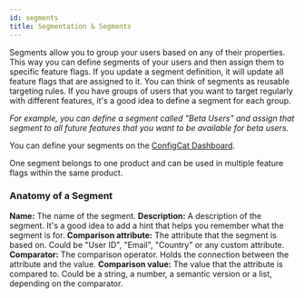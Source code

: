```yaml
---
id: segments
title: Segmentation & Segments
---
```

Segments allow you to group your users based on any of their properties. This way you can 
define segments of your users and then assign them to specific feature flags. If you update a segment definition, it will update all 
feature flags that are assigned to it. You can think of segments as reusable targeting rules. If you have groups of users that you want to target regularly with 
different features, it's a good idea to define a segment for each group.

*For example, you can define a segment called "Beta Users" and assign that segment to all future features that you want to be available for beta users.*

You can define your segments on the [ConfigCat Dashboard](https://app.configcat.com/product/segments).

One segment belongs to one product and can be used in multiple feature flags within the same product.

### Anatomy of a Segment
**Name:** The name of the segment.
**Description:** A description of the segment. It's a good idea to add a hint that helps you remember what the segment is for.
**Comparison attribute:** The attribute that the segment is based on. Could be "User ID", "Email", "Country" or any custom attribute.
**Comparator:** The comparison operator. Holds the connection between the attribute and the value.
**Comparison value:** The value that the attribute is compared to. Could be a string, a number, a semantic version or a list, depending on the comparator.